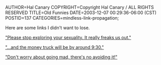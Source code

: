 AUTHOR=Hal Canary
COPYRIGHT=Copyright Hal Canary / ALL RIGHTS RESERVED
TITLE=Old Funnies
DATE=2003-12-07 00:29:36-06:00 (CST)
POSTID=137
CATEGORIES=mindless-link-propagation;

Here are some links I didn't want to lose.

["Please stop exploring your sexuality. It really freaks us out."](http://jwz.livejournal.com/237134.html)

["...and the money truck will be by around 9:30."](http://www.pointlesswasteoftime.com/film/resolutions10.html)

["Don't worry about going mad, there's no avoiding it!"](http://www.howardhallis.com/bis/cthulhuchick/)

